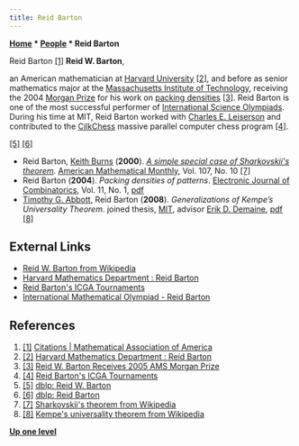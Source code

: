```yaml
---
title: Reid Barton
---
```

**[Home](Home "Home") \* [People](People "People") \* Reid Barton**



 [](https://www.maa.org/node/119508) Reid Barton <a id="cite-note-1" href="#cite-ref-1">[1]</a> 
**Reid W. Barton**,  

an American mathematician at [Harvard University](Harvard_University "Harvard University") <a id="cite-note-2" href="#cite-ref-2">[2]</a>, and before as senior mathematics major at the [Massachusetts Institute of Technology](Massachusetts_Institute_of_Technology "Massachusetts Institute of Technology"), receiving the 2004 [Morgan Prize](https://en.wikipedia.org/wiki/Morgan_Prize) for his work on [packing densities](https://en.wikipedia.org/wiki/Packing_density) <a id="cite-note-3" href="#cite-ref-3">[3]</a>. 
Reid Barton is one of the most successful performer of [International Science Olympiads](https://en.wikipedia.org/wiki/International_Science_Olympiad). 
During his time at MIT, Reid Barton worked with [Charles E. Leiserson](Charles_Leiserson "Charles Leiserson") and contributed to the [CilkChess](CilkChess "CilkChess") massive parallel computer chess program <a id="cite-note-4" href="#cite-ref-4">[4]</a>. 






<a id="cite-note-5" href="#cite-ref-5">[5]</a> <a id="cite-note-6" href="#cite-ref-6">[6]</a>



* Reid Barton, [Keith Burns](https://dblp.uni-trier.de/pers/hd/b/Burns:Keith) (**2000**). *[A simple special case of Sharkovskii's theorem](https://sites.math.northwestern.edu/~burns/papers/bb/)*. [American Mathematical Monthly](https://en.wikipedia.org/wiki/American_Mathematical_Monthly), Vol. 107, No. 10 <a id="cite-note-7" href="#cite-ref-7">[7]</a>
* Reid Barton (**2004**). *Packing densities of patterns*. [Electronic Journal of Combinatorics](https://en.wikipedia.org/wiki/Electronic_Journal_of_Combinatorics), Vol. 11, No. 1, [pdf](http://www.combinatorics.org/Volume_11/PDF/v11i1r80.pdf)
* [Timothy G. Abbott](https://dblp.uni-trier.de/pers/hd/a/Abbott:Timothy_G=), Reid Barton (**2008**). *Generalizations of Kempe’s Universality Theorem*. joined thesis, [MIT](Massachusetts_Institute_of_Technology "Massachusetts Institute of Technology"), advisor [Erik D. Demaine](Erik_D._Demaine "Erik D. Demaine"), [pdf](http://web.mit.edu/tabbott/www/papers/mthesis.pdf) <a id="cite-note-8" href="#cite-ref-8">[8]</a>


## External Links


* [Reid W. Barton from Wikipedia](https://en.wikipedia.org/wiki/Reid_W._Barton)
* [Harvard Mathematics Department : Reid Barton](http://www.math.harvard.edu/people/BartonReid.html)
* [Reid Barton's ICGA Tournaments](https://www.game-ai-forum.org/icga-tournaments/person.php?id=34)
* [International Mathematical Olympiad - Reid Barton](https://www.imo-official.org/participant_r.aspx?id=5104&column=year&order=desc&language=en)


## References


1. <a id="cite-ref-1" href="#cite-note-1">[1]</a> [Citations | Mathematical Association of America](https://www.maa.org/node/119508)
2. <a id="cite-ref-2" href="#cite-note-2">[2]</a> [Harvard Mathematics Department : Reid Barton](http://www.math.harvard.edu/people/BartonReid.html)
3. <a id="cite-ref-3" href="#cite-note-3">[3]</a> [Reid W. Barton Receives 2005 AMS Morgan Prize](http://www.ams.org/ams/press/morgan-barton.html)
4. <a id="cite-ref-4" href="#cite-note-4">[4]</a> [Reid Barton's ICGA Tournaments](https://www.game-ai-forum.org/icga-tournaments/person.php?id=34)
5. <a id="cite-ref-5" href="#cite-note-5">[5]</a> [dblp: Reid W. Barton](https://dblp.uni-trier.de/pers/hd/b/Barton:Reid_W=)
6. <a id="cite-ref-6" href="#cite-note-6">[6]</a> [dblp: Reid Barton](https://dblp.uni-trier.de/pers/hd/b/Barton:Reid)
7. <a id="cite-ref-7" href="#cite-note-7">[7]</a> [Sharkovskii's theorem from Wikipedia](https://en.wikipedia.org/wiki/Sharkovskii%27s_theorem)
8. <a id="cite-ref-8" href="#cite-note-8">[8]</a> [Kempe's universality theorem from Wikipedia](https://en.wikipedia.org/wiki/Kempe%27s_universality_theorem)

**[Up one level](People "People")**







 
